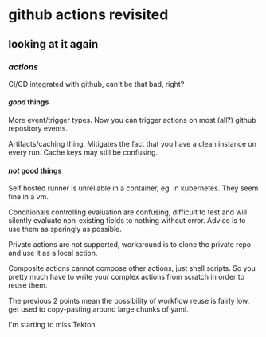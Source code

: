 # github actions revisited

## looking at it again


### _actions_

CI/CD integrated with github,
can't be that bad, right?

#### _good_ things

More event/trigger types.
Now you can trigger actions on most (all?) github repository events.

Artifacts/caching thing.
Mitigates the fact that you have a clean instance on every run.
Cache keys may still be confusing.

#### _not_ good things

Self hosted runner is unreliable in a container,
eg. in kubernetes.
They seem fine in a vm.

Conditionals controlling evaluation are confusing,
difficult to test
and will silently evaluate non-existing fields to nothing without error.
Advice is to use them as sparingly as possible.

Private actions are not supported,
workaround is to clone the private repo and use it as a local action.

Composite actions cannot compose other actions,
just shell scripts.
So you pretty much have to write your complex actions from scratch
in order to reuse them.

The previous 2 points mean the possibility of workflow reuse is fairly low,
get used to copy-pasting around large chunks of yaml.

I'm starting to miss Tekton
